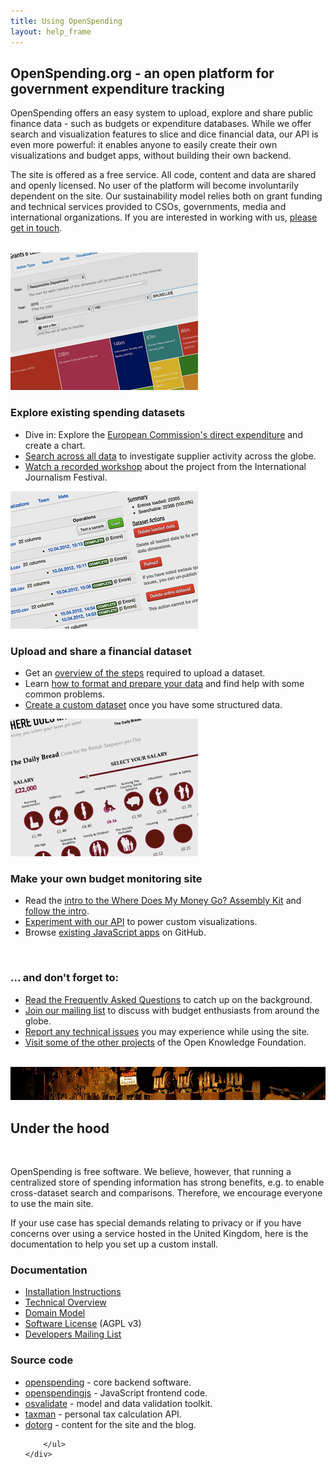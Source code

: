 ```yaml
---
title: Using OpenSpending
layout: help_frame
---
```


<h2>OpenSpending.org - an open platform for government expenditure tracking</h2>
<div class="row">
    <div class="span6">
        <p>
            OpenSpending offers an easy system to upload, explore and 
            share public finance data - such as budgets or expenditure 
            databases.
            While we offer search and visualization features to slice 
            and dice financial data, our API is even more powerful: it 
            enables anyone to easily create their own visualizations and budget
            apps, without building their own backend.
        </p>
    </div>
    <div class="span6">
        <p>
            The site is offered as a free service. All code, content and 
            data are shared and openly licensed. No user of the platform will
            become involuntarily dependent on the site. Our sustainability model
            relies both on grant funding and technical services provided to 
            CSOs, governments, media and international organizations. If 
            you are interested in working with us, 
            <a href="/about/contact.html">please get in touch</a>.
        </p>
    </div>
</div>
<br/>
<div class="row">
    <div class="span4">
        <img src="images/browse_teaser.png" />
        <h3>Explore existing spending datasets</h3>
        <ul>
            <li>Dive in: Explore the <a href="http://openspending.org/eu-commission-fts/views/new"> European Commission's direct expenditure</a> and create a chart.</li>
            <li><a href="http://opendatalabs.org/spendbrowser">Search across all data</a> to 
            investigate supplier activity across the globe.</li>
            <li><a href="http://webtv.journalismfestival.com/doc/1311/raccontare-la-spesa-pubblica.htm">Watch a recorded workshop</a> about the project from 
            the International Journalism Festival.</li>
        </ul>
    </div>
    <div class="span4">
        <img src="images/upload_teaser.png" />
        <h3>Upload and share a financial dataset</h3>
        <ul>
            <li>Get an <a href="data-loading.html">overview of the steps</a> 
                required to upload a dataset.</li>
            <li>Learn <a href="data-cleansing.html">how to format and prepare
                your data</a> and find help with some common problems.</li>
            <li><a href="/datasets/new">Create a custom dataset</a> once you 
                have some structured data.</li>
        </ul>
    </div>
    <div class="span4">
        <img src="images/kit_teaser.png" />
        <h3>Make your own budget monitoring site</h3>
        <ul>
            <li>Read the <a href="/blog/2012/02/16/thekit.html">intro to the Where Does My Money Go? Assembly Kit</a> and <a href="https://github.com/openspending/wheredoesmymoneygo.org/blob/master/README.rst">follow the intro</a>.</li>
            <li><a href="api.html">Experiment with our API</a> to power custom visualizations.</li>
            <li>Browse <a href="http://github.com/openspending/openspendingjs">existing JavaScript apps</a> on GitHub.</li>
        </ul>
    </div>
</div>
<br/>
<div class="row">
    <div class="span4">
        <h3>... and don't forget to:</h3>
    </div>
    <div class="span8">
        <ul>
            <li><a href="/about/faq.html">Read the Frequently Asked Questions</a> to catch up on the 
                background.</li>
            <li><a href="http://lists.okfn.org/mailman/listinfo/openspending">Join our mailing list</a>
                to discuss with budget enthusiasts from around the globe.</li>
            <li><a href="https://github.com/openspending/openspending/issues">Report any technical issues</a> you may experience while using the 
                site.</li>
            <li><a href="http://okfn.org/projects/">Visit some of the other projects</a>
                of the Open Knowledge Foundation.</li>
        </ul>
    </div>
</div>

<br />
<div class="top-image">
    <!--
    http://www.flickr.com/photos/kenyee/18784775/sizes/o/in/photostream/
    -->
    <img src="images/engine.png" />
    <h2>Under the hood</h2>
</div>
<br />

<div class="row">
    <div class="span4">
        <p>
            OpenSpending is free software. We believe, however, that
            running a centralized store of spending information has strong
            benefits, e.g. to enable cross-dataset search and comparisons. 
            Therefore, we encourage everyone to use the main site.
        </p>
        <p>
            If your use case has special demands relating to privacy or if 
            you have concerns over using a service hosted in the United
            Kingdom, here is the documentation to help you set up 
            a custom install.
        </p>
    </div>
    <div class="span4">
        <h3>Documentation</h3>
        <ul>
            <li><a href="http://docs.openspending.org/en/latest/install.html">Installation Instructions</a></li>
            <li><a href="http://docs.openspending.org/en/latest/model/design.html">Technical Overview</a></li>
            <li><a href="http://docs.openspending.org/en/latest/model/objects.html">Domain Model</a></li>
            <li><a href="https://github.com/openspending/openspending/blob/master/LICENSE.txt">Software License</a> (AGPL v3)</li>
            <li><a href="http://lists.okfn.org/mailman/listinfo/openspending-dev">Developers Mailing List</a></li>
        </ul>
    </div>
    <div class="span4">
        <h3>Source code</h3>
        <ul>
            <li><a href="https://github.com/openspending/openspending">openspending</a> - core backend software.</li>
            <li><a href="https://github.com/openspending/openspendingjs">openspendingjs</a> - JavaScript frontend code.</li>
            <li><a href="https://github.com/openspending/osvalidate">osvalidate</a> - model and data validation toolkit.</li>
            <li><a href="https://github.com/openspending/taxman">taxman</a> - personal tax calculation API.</li>
            <li><a href="https://github.com/openspending/dotorg">dotorg</a> - content for the site and the blog.</li>

        </ul>
    </div>
</div>
